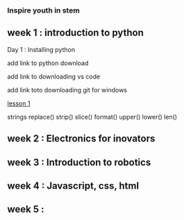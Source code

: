 ### Inspire youth in stem

## week 1 : introduction to python
Day 1 : Installing python

add link to python download

add link to downloading vs code

add link toto downloading git for windows

[lesson 1 ](./images/lesson1.PMG)

strings
     replace()
     strip()
     slice()
     format()
     upper()
     lower()
     len()

## week 2 : Electronics for inovators

## week 3 : Introduction to robotics

## week 4 : Javascript, css, html

## week 5 :